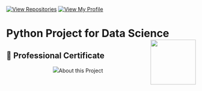  [![View Repositories](https://img.shields.io/badge/View-My_Repositories-blue?logo=GitHub)](https://github.com/kishansunilkumarpanchal?tab=repositories)
[![View My Profile](https://img.shields.io/badge/View-My_Profile-green?logo=GitHub)](https://github.com/kishansunilkumarpanchal) 

 
# Python Project for Data Science <img src="https://raw.githubusercontent.com/roshangrewal/IBM-Data-Science-Professional-Certification/master/IBM-Banner.png" align="right" width="120" />

## 🥇 Professional Certificate

<p align="center">
<img src="https://github.com/kishansunilkumarpanchal/IBM-Data-Analysis-Professional-Certificate/blob/main/Certificates/Kishan%20Panchal%20-%20%20Course%206%20-%20Databases%20and%20SQL%20for%20Data%20Science%20with%20Python.pdf"
     
     

## About this Project

